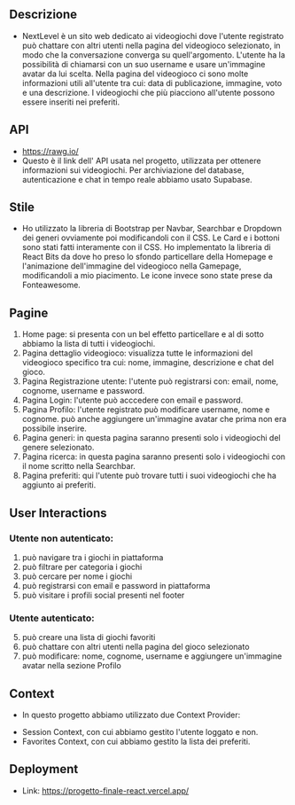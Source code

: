 ## Descrizione

* NextLevel è un sito web dedicato ai videogiochi dove l'utente registrato può chattare con altri utenti nella pagina del videogioco selezionato, in modo che la conversazione converga su quell'argomento. L'utente ha la possibilità di chiamarsi con un suo username e usare un'immagine avatar da lui scelta. Nella pagina del videogioco ci sono molte informazioni utili all'utente tra cui: data di publicazione, immagine, voto e una descrizione. I videogiochi che più piacciono all'utente possono essere inseriti nei preferiti.

## API

* https://rawg.io/
* Questo è il link dell' API usata nel progetto, utilizzata per ottenere informazioni sui videogiochi. Per archiviazione del database, autenticazione e chat in tempo reale abbiamo usato Supabase.

## Stile

* Ho utilizzato la libreria di Bootstrap per Navbar, Searchbar e Dropdown dei generi ovviamente poi modificandoli con il CSS. Le Card e i bottoni sono stati fatti interamente con il CSS. Ho implementato la libreria di React Bits da dove ho preso lo sfondo particellare della Homepage e l'animazione dell'immagine del videogioco nella Gamepage, modificandoli a mio piacimento. Le icone invece sono state prese da Fonteawesome.

## Pagine

1. Home page: si presenta con un bel effetto particellare e al di sotto abbiamo la lista di tutti i videogiochi.
2. Pagina dettaglio videogioco: visualizza tutte le informazioni del videogioco specifico tra cui: nome, immagine, descrizione e chat del gioco.
3. Pagina Registrazione utente: l'utente può registrarsi con: email, nome, cognome, username e password.
4. Pagina Login: l'utente può acccedere con email e password.
5. Pagina Profilo: l'utente registrato può modificare username, nome e cognome. può anche aggiungere un'immagine avatar che prima non era possibile inserire.
6. Pagina generi: in questa pagina saranno presenti solo i videogiochi del genere selezionato.
7. Pagina ricerca: in questa pagina saranno presenti solo i videogiochi con il nome scritto nella Searchbar.
8. Pagina preferiti: qui l'utente può trovare tutti i suoi videogiochi che ha aggiunto ai preferiti.

## User Interactions

### Utente non autenticato:
1. può navigare tra i giochi in piattaforma
2. può filtrare per categoria i giochi
3. può cercare per nome i giochi
4. può registrarsi con email e password in piattaforma
5. può visitare i profili social presenti nel footer

### Utente autenticato:
5. può creare una lista di giochi favoriti
6. può chattare con altri utenti nella pagina del gioco selezionato
7. può modificare: nome, cognome, username e aggiungere un'immagine avatar nella sezione Profilo

## Context

* In questo progetto abbiamo utilizzato due Context Provider:
-  Session Context, con cui abbiamo gestito l'utente loggato e non.
-  Favorites Context, con cui abbiamo gestito la lista dei preferiti.

## Deployment

* Link: https://progetto-finale-react.vercel.app/
